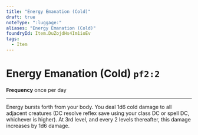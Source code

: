 ```yaml
---
title: "Energy Emanation (Cold)"
draft: true
noteType: ":luggage:"
aliases: "Energy Emanation (Cold)"
foundryId: Item.DuZojdHs4Im1ioEv
tags:
  - Item
---
```


# Energy Emanation (Cold) `pf2:2`

**Frequency** once per day

* * *

Energy bursts forth from your body. You deal 1d6 cold damage to all adjacent creatures (DC resolve reflex save using your class DC or spell DC, whichever is higher). At 3rd level, and every 2 levels thereafter, this damage increases by 1d6 damage.

